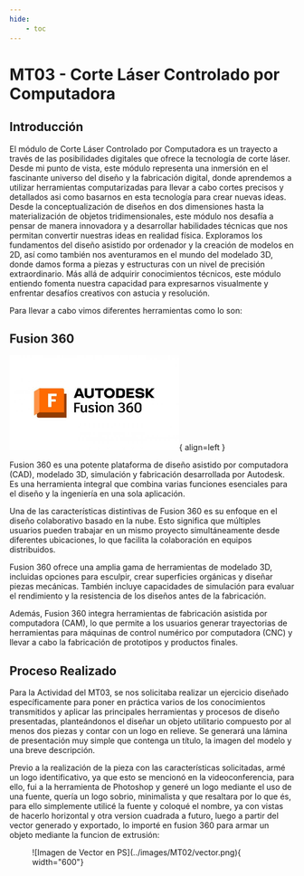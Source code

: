 ```yaml
---
hide:
    - toc
---
```


# MT03 - Corte Láser Controlado por Computadora

## Introducción

El módulo de Corte Láser Controlado por Computadora es un trayecto a través de las posibilidades digitales que ofrece la tecnología de corte láser. Desde mi punto de vista, este módulo representa una inmersión en el fascinante universo del diseño y la fabricación digital, donde aprendemos a utilizar herramientas computarizadas para llevar a cabo cortes precisos y detallados asi como basarnos en esta tecnología para crear nuevas ideas. Desde la conceptualización de diseños en dos dimensiones hasta la materialización de objetos tridimensionales, este módulo nos desafía a pensar de manera innovadora y a desarrollar habilidades técnicas que nos permitan convertir nuestras ideas en realidad física. Exploramos los fundamentos del diseño asistido por ordenador y la creación de modelos en 2D, así como también nos aventuramos en el mundo del modelado 3D, donde damos forma a piezas y estructuras con un nivel de precisión extraordinario. Más allá de adquirir conocimientos técnicos, este módulo entiendo fomenta nuestra capacidad para expresarnos visualmente y enfrentar desafíos creativos con astucia y resolución.

Para llevar a cabo vimos diferentes herramientas como lo son: 

## Fusion 360

![Imagen de Fusion 360](../images/MT02/fusion360.png#mt02){ align=left }


Fusion 360 es una potente plataforma de diseño asistido por computadora (CAD), modelado 3D, simulación y fabricación desarrollada por Autodesk. Es una herramienta integral que combina varias funciones esenciales para el diseño y la ingeniería en una sola aplicación.

Una de las características distintivas de Fusion 360 es su enfoque en el diseño colaborativo basado en la nube. Esto significa que múltiples usuarios pueden trabajar en un mismo proyecto simultáneamente desde diferentes ubicaciones, lo que facilita la colaboración en equipos distribuidos.

Fusion 360 ofrece una amplia gama de herramientas de modelado 3D, incluidas opciones para esculpir, crear superficies orgánicas y diseñar piezas mecánicas. También incluye capacidades de simulación para evaluar el rendimiento y la resistencia de los diseños antes de la fabricación.

Además, Fusion 360 integra herramientas de fabricación asistida por computadora (CAM), lo que permite a los usuarios generar trayectorias de herramientas para máquinas de control numérico por computadora (CNC) y llevar a cabo la fabricación de prototipos y productos finales.

## Proceso Realizado

Para la Actividad del MT03, se nos solicitaba realizar un ejercicio diseñado específicamente para poner en práctica varios de los conocimientos transmitidos y aplicar las principales herramientas y procesos de diseño presentadas, planteándonos el diseñar un objeto utilitario compuesto por al menos dos piezas y contar con un logo en relieve. Se generará una lámina de presentación muy simple que contenga un título, la imagen del modelo y una breve descripción.

Previo a la realización de la pieza con las características solicitadas, armé un logo identificativo, ya que esto se mencionó en la videoconferencia, para ello, fui a la herramienta de Photoshop y generé un logo mediante el uso de una fuente, quería un logo sobrio, minimalista y que resaltara por lo que és, para ello simplemente utilicé la fuente y coloqué el nombre, ya con vistas de hacerlo horizontal y otra version cuadrada a futuro, luego a partir del vector generado y exportado, lo importé en fusion 360 para armar un objeto mediante la funcion de extrusión:

<figure markdown="span">
  ![Imagen de Vector en PS](../images/MT02/vector.png){ width="600"}
</figure>

